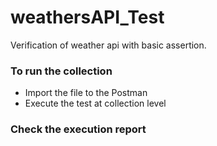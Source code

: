 # weathersAPI_Test
Verification of weather api with basic assertion.

### To run the collection 
- Import the file to the Postman
- Execute the test at collection level

### Check the execution report
